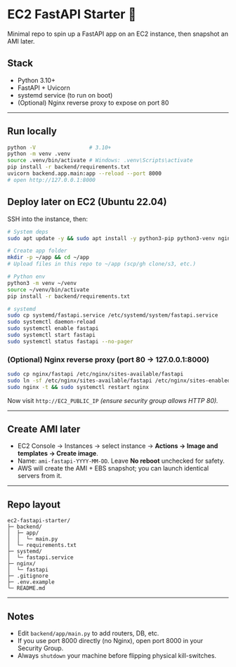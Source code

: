 # EC2 FastAPI Starter 🥀

Minimal repo to spin up a FastAPI app on an EC2 instance, then snapshot an AMI later.

## Stack
- Python 3.10+
- FastAPI + Uvicorn
- systemd service (to run on boot)
- (Optional) Nginx reverse proxy to expose on port 80

---

## Run locally

```bash
python -V                 # 3.10+
python -m venv .venv
source .venv/bin/activate # Windows: .venv\Scripts\activate
pip install -r backend/requirements.txt
uvicorn backend.app.main:app --reload --port 8000
# open http://127.0.0.1:8000
```

## Deploy later on EC2 (Ubuntu 22.04)
SSH into the instance, then:

```bash
# System deps
sudo apt update -y && sudo apt install -y python3-pip python3-venv nginx

# Create app folder
mkdir -p ~/app && cd ~/app
# Upload files in this repo to ~/app (scp/gh clone/s3, etc.)

# Python env
python3 -m venv ~/venv
source ~/venv/bin/activate
pip install -r backend/requirements.txt

# systemd
sudo cp systemd/fastapi.service /etc/systemd/system/fastapi.service
sudo systemctl daemon-reload
sudo systemctl enable fastapi
sudo systemctl start fastapi
sudo systemctl status fastapi --no-pager
```

### (Optional) Nginx reverse proxy (port 80 → 127.0.0.1:8000)
```bash
sudo cp nginx/fastapi /etc/nginx/sites-available/fastapi
sudo ln -sf /etc/nginx/sites-available/fastapi /etc/nginx/sites-enabled/default
sudo nginx -t && sudo systemctl restart nginx
```

Now visit `http://EC2_PUBLIC_IP` *(ensure security group allows HTTP 80).*

---

## Create AMI later
- EC2 Console → Instances → select instance → **Actions → Image and templates → Create image**.
- Name: `ami-fastapi-YYYY-MM-DD`. Leave **No reboot** unchecked for safety.
- AWS will create the AMI + EBS snapshot; you can launch identical servers from it.

---

## Repo layout
```
ec2-fastapi-starter/
├─ backend/
│  ├─ app/
│  │  └─ main.py
│  └─ requirements.txt
├─ systemd/
│  └─ fastapi.service
├─ nginx/
│  └─ fastapi
├─ .gitignore
├─ .env.example
└─ README.md
```

---

## Notes
- Edit `backend/app/main.py` to add routers, DB, etc.
- If you use port 8000 directly (no Nginx), open port 8000 in your Security Group.
- Always `shutdown` your machine before flipping physical kill-switches.